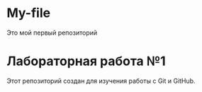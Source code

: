 # My-file
Это мой первый репозиторий
# Лабораторная работа №1  
Этот репозиторий создан для изучения работы с Git и GitHub.  
